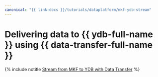 ```yaml
---
canonical: "{{ link-docs }}/tutorials/dataplatform/mkf-ydb-stream"
---
```


# Delivering data to {{ ydb-full-name }} using {{ data-transfer-full-name }}

{% include notitle [Stream from MKF to YDB with Data Transfer](../../_tutorials/dataplatform/data-transfer-mkf-ydb.md) %}
